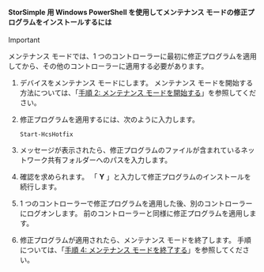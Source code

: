 <!--author=SharS last changed: 9/17/15-->

#### <a name="to-install-maintenance-mode-hotfixes-via-windows-powershell-for-storsimple"></a>StorSimple 用 Windows PowerShell を使用してメンテナンス モードの修正プログラムをインストールするには
> [!IMPORTANT]
> メンテナンス モードでは、1 つのコントローラーに最初に修正プログラムを適用してから、その他のコントローラーに適用する必要があります。
> 
> 

1. デバイスをメンテナンス モードにします。 メンテナンス モードを開始する方法については、「[手順 2: メンテナンス モードを開始する](../articles/storsimple/storsimple-update-device.md#step2)」を参照してください。
2. 修正プログラムを適用するには、次のように入力します。
   
     `Start-HcsHotfix` 
3. メッセージが表示されたら、修正プログラムのファイルが含まれているネットワーク共有フォルダーへのパスを入力します。
4. 確認を求められます。 「 **Y** 」と入力して修正プログラムのインストールを続行します。
5. 1 つのコントローラーで修正プログラムを適用した後、別のコントローラーにログオンします。 前のコントローラーと同様に修正プログラムを適用します。
6. 修正プログラムが適用されたら、メンテナンス モードを終了します。 手順については、「[手順 4: メンテナンス モードを終了する](../articles/storsimple/storsimple-update-device.md#step4)」を参照してください。



<!--HONumber=Nov16_HO3-->


